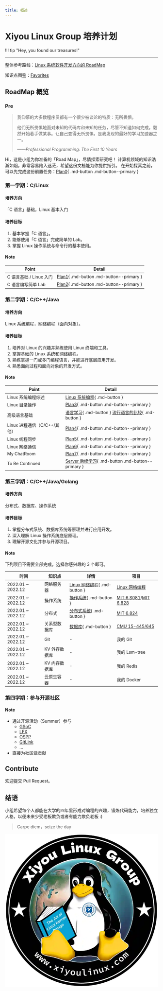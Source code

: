 ```yaml
---
title: 概述
---
```


# Xiyou Linux Group 培养计划

!!! tip "Hey, you found our treasures!"

---

整体参考路线：[Linux 系统软件开发方向的 RoadMap](https://github.com/xiyou-linuxer/Plan/issues/1)

知识点图鉴：[Favorites](https://github.com/xiyou-linuxer/Favorites)

## RoadMap 概览

### Pre

<!-- 心灵鸡汤 -->

> 我仰慕的大多数程序员都有一个很少被谈论的特质：无所畏惧。
>
> 他们无所畏惧地面对未知的代码库和未知的任务，尽管不知道如何完成，毅然开始着手做某事。让自己变得无所畏惧，是我发现的最好的学习加速器之一。
>
> ——*Professional Programming: The First 10 Years*

Hi，这是小组为你准备的「Road Map」，尽情探索研究吧！
计算机领域的知识浩瀚如烟，非常容易陷入迷茫，希望这份文档能为你提供指引。
在开始探索之前，可以先完成这份前置任务：[Plan0](./plan/plan0.md){ .md-button .md-button--primary }

### 第一学期：C/Linux

#### 培养方向

「C 语言」基础，Linux 基本入门

#### 培养目标

1. 基本掌握「C 语言」。
2. 能够使用「C 语言」完成简单的 Lab。
3. 掌握 Linux 操作系统与命令行的基本使用。

#### Note

| Point                   | Detail                                                             |
| ----------------------- | ------------------------------------------------------------------ |
| C 语言基础 / Linux 入门 | [Plan1](./plan/plan1-c-begin.md){ .md-button .md-button--primary } |
| C 语言编写简单 Lab      | [Plan2](./plan/plan2-strbuf.md){ .md-button .md-button--primary }  |

### 第二学期：C/C++/Java

#### 培养方向

Linux 系统编程，网络编程（面向对象）。

#### 培养目标

1. 培养对 Linux 的兴趣并熟练使用 Linux 终端和工具。
2. 掌握基础的 Linux 系统和网络编程。
3. 熟练掌握一门或多门编程语言，并能进行底层应用开发。
4. 熟悉面向过程和面向对象的开发方式。

#### Note

| Point                        | Detail                                                                                                                |
| ---------------------------- | --------------------------------------------------------------------------------------------------------------------- |
| Linux 系统编程综述           | [Linux 系统编程](preparation/linux-system-programming.md){ .md-button }                                               |
| Linux 目录操作               | [Plan3](plan/plan3-ls.md){ .md-button .md-button--primary }                                                           |
| 高级语言基础                 | [语言学习](preparation/languages.md){ .md-button } [流行语言的比较](preparation/language-comparison.md){ .md-button } |
| Linux 进程通信（C/C++/其他） | [Plan4](plan/plan4-shell.md){ .md-button .md-button--primary }                                                        |
| Linux 线程同步               | [Plan5](plan/plan5-thread.md){ .md-button .md-button--primary }                                                       |
| Linux 网络通信               | [Plan6](plan/plan6-network.md){ .md-button .md-button--primary }                                                      |
| My ChatRoom                  | [Plan7](plan/plan7-chatroom.md){ .md-button .md-button--primary }                                                     |
| To Be Continued              | [Server 后续学习](plan/plan8-server.md){ .md-button .md-button--primary }                                             |

### 第三学期：C/C++/Java/Golang

#### 培养方向

分布式、数据库、操作系统

#### 培养目标

1. 掌握分布式系统、数据库系统等原理并进行应用开发。
2. 深入理解 Linux 操作系统底层原理。
3. 理解开源文化并参与开源项目。

#### Note

下列项目不需要全部完成，选择你感兴趣的 3 个即可。

| 时间              | 知识点        | 详情                                                                     | 项目                                                                                                             |
| ----------------- | ------------- | ------------------------------------------------------------------------ | ---------------------------------------------------------------------------------------------------------------- |
| 2022.01 ~ 2022.12 | 网络服务器    | [Linux 网络编程](preparation/linux-network-programming.md){ .md-button } | [Linux 网络编程](preparation/linux-network-programming.md#homework)                                              |
| 2022.01 ~ 2022.12 | 操作系统      | [操作系统](preparation/os.md){ .md-button }                              | [MIT 6.S081](https://pdos.csail.mit.edu/6.S081)/[MIT 6.828](https://pdos.csail.mit.edu/6.828/2018/schedule.html) |
| 2022.01 ~ 2022.12 | 分布式        | [分布式系统](preparation/distributed-systems.md){ .md-button }           | [MIT 6.824](https://pdos.csail.mit.edu/6.824/)                                                                   |
| 2022.01 ~ 2022.12 | 关系型数据库  | [数据库](preparation/database.md){ .md-button }                          | [CMU 15-445/645](https://15445.courses.cs.cmu.edu)                                                               |
| 2022.01 ~ 2022.12 | Git           | -                                                                        | 我的 Git                                                                                                         |
| 2022.01 ~ 2022.12 | KV 外存数据库 | -                                                                        | 我的 Lsm-tree                                                                                                    |
| 2022.01 ~ 2022.12 | KV 内存数据库 | -                                                                        | 我的 Redis                                                                                                       |
| 2022.01 ~ 2022.12 | 云原生容器    | -                                                                        | 我的 Docker                                                                                                      |

### 第四学期：参与开源社区

#### Note

- 通过开源活动（Summer）参与
    - [GSoC](https://summerofcode.withgoogle.com/)
    - [LFX](https://lfx.linuxfoundation.org/)
    - [OSPP](https://summer-ospp.ac.cn/)
    - [GitLink](https://www.gitlink.org.cn/glcc)
    - ...
- 直接为社区做贡献

<!-- 之后呢？下一步是什么？-->

## Contribute

欢迎提交 Pull Request。

## 结语

小组希望每个人都能在大学的四年里形成对编程的兴趣，锻炼代码能力，培养独立人格，以便未来少受老板欺负或者有能力欺负老板 :)

> Carpe diem，seize the day

![一只来自西安邮电大学的小企鹅](asset/logo2023_compressed.webp)